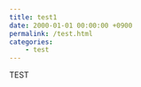 ```yaml
---
title: test1
date: 2000-01-01 00:00:00 +0900
permalink: /test.html
categories:
    - test
---
```



TEST
